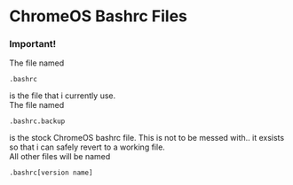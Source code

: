 # ChromeOS Bashrc Files
### Important!
The file named
```
.bashrc
```
is the file that i currently use.
<br>
The file named
```
.bashrc.backup
```
is the stock ChromeOS bashrc file. This is not to be messed with.. it exsists so that i can safely revert to a working file.
<br>
All other files will be named
```
.bashrc[version name]
```
